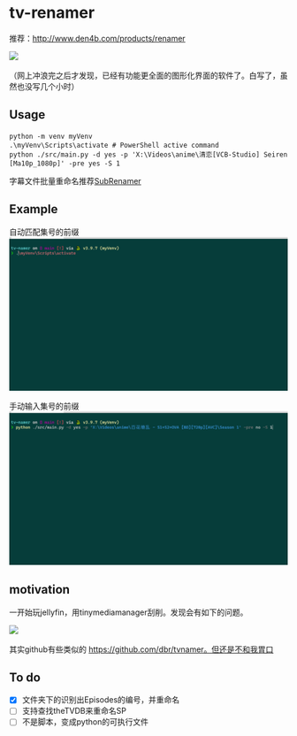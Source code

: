 # tv-renamer


推荐：http://www.den4b.com/products/renamer

![](https://shaojiemike.oss-cn-hangzhou.aliyuncs.com/img/20230109200339.png)

（网上冲浪完之后才发现，已经有功能更全面的图形化界面的软件了。白写了，虽然也没写几个小时）
## Usage

```
python -m venv myVenv
.\myVenv\Scripts\activate # PowerShell active command
python ./src/main.py -d yes -p 'X:\Videos\anime\清恋[VCB-Studio] Seiren [Ma10p_1080p]' -pre yes -S 1
```
字幕文件批量重命名推荐[SubRenamer](https://github.com/qwqcode/SubRenamer)

## Example

自动匹配集号的前缀
![](./fig/test3.gif)

手动输入集号的前缀
![](./fig/test4.gif)
## motivation

一开始玩jellyfin，用tinymediamanager刮削。发现会有如下的问题。

![](https://shaojiemike.oss-cn-hangzhou.aliyuncs.com/img/20221220160532.png)

其实github有些类似的 https://github.com/dbr/tvnamer。但还是不和我胃口

## To do
- [x] 文件夹下的识别出Episodes的编号，并重命名
- [ ] 支持查找theTVDB来重命名SP
- [ ] 不是脚本，变成python的可执行文件
